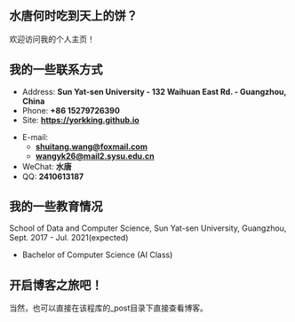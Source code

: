## 水唐何时吃到天上的饼？

欢迎访问我的个人主页！

<!-- slide -->

## 我的一些联系方式

- Address: **Sun Yat-sen University - 132 Waihuan East Rd. - Guangzhou, China**
- Phone: **+86 15279726390**
- Site: **<https://yorkking.github.io>**

<!-- slide vertical=true -->

- E-mail:
  - **[shuitang.wang@foxmail.com](mailto:shuitang.wang@foxmail.com)**
  - **[wangyk26@mail2.sysu.edu.cn](mailto:wangyk26@mail2.sysu.edu.cn)**
- WeChat: **水唐**
- QQ: **2410613187**

<!-- slide -->

## 我的一些教育情况

<!-- slide vertical=true -->

School of Data and Computer Science, Sun Yat-sen University, Guangzhou, Sept. 2017 - Jul. 2021(expected)

- Bachelor of Computer Science (AI Class)

<!-- slide -->

## 开启博客之旅吧！
当然，也可以直接在该程库的_post目录下直接查看博客。
